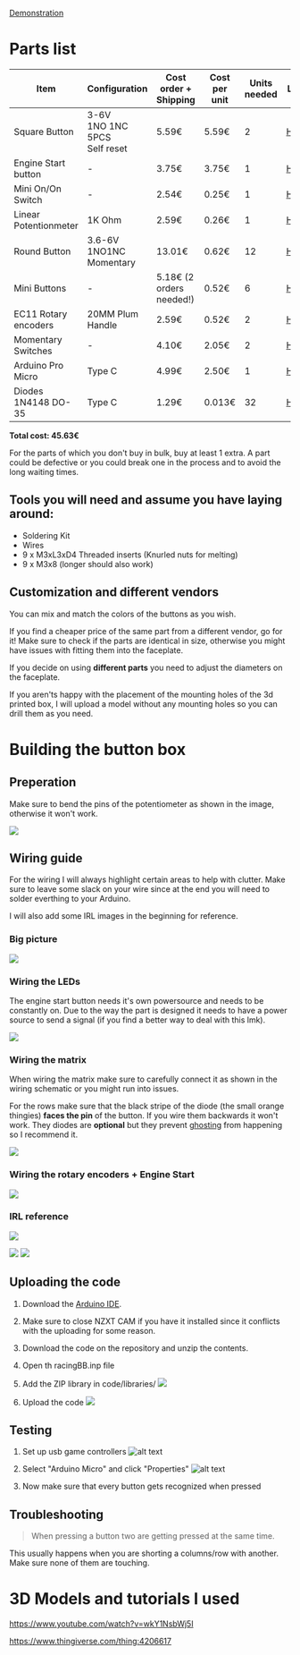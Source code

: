[Demonstration](https://youtube.com/shorts/XMrTAcSl4VY?si=B5vYV4Wz0NkW1fMc)

# Parts list


| Item                  | Configuration                | Cost order + Shipping    | Cost per unit | Units needed | Link                                                                                                                                                                                                                                                                                                                                                                                                                                                                                                                                                                                                                                              |
|-----------------------|------------------------------|--------------------------|---------------|--------------|---------------------------------------------------------------------------------------------------------------------------------------------------------------------------------------------------------------------------------------------------------------------------------------------------------------------------------------------------------------------------------------------------------------------------------------------------------------------------------------------------------------------------------------------------------------------------------------------------------------------------------------------------|
| Square Button         | 3-6V <br> 1NO 1NC 5PCS <br> Self reset | 5.59€                    | 5.59€         | 2            | [Here](https://de.aliexpress.com/item/1005005791728074.html?channel=twinner)                                                                                                                                                                                                                                                                                                                                                                                                                                                                                                                                                                      |
| Engine Start button   | -                            | 3.75€                    | 3.75€         | 1            | [Here](https://de.aliexpress.com/item/1005007038224850.html?spm=a2g0o.detail.pcDetailTopMoreOtherSeller.1.1f583x8E3x8EFs&gps-id=pcDetailTopMoreOtherSeller&scm=1007.40050.354490.0&scm_id=1007.40050.354490.0&scm-url=1007.40050.354490.0&pvid=5076895b-e31f-49f9-b2b2-804f4f98032d&_t=gps-id:pcDetailTopMoreOtherSeller,scm-url:1007.40050.354490.0,pvid:5076895b-e31f-49f9-b2b2-804f4f98032d,tpp_buckets:668%232846%238115%232000&pdp_npi=4%40dis%21EUR%217.49%213.75%21%21%2157.10%2128.55%21%40211b617b17275174681276900e10f4%2112000039180054877%21rec%21DE%216003558799%21X&utparam-url=scene%3ApcDetailTopMoreOtherSeller%7Cquery_from%3A) |
| Mini On/On Switch     | -                            | 2.54€                    | 0.25€         | 1            | [Here](https://de.aliexpress.com/item/32809087410.html?spm=a2g0o.order_list.order_list_main.114.6b865c5fyQg7GB&gatewayAdapt=glo2deu)                                                                                                                                                                                                                                                                                                                                                                                                                                                                                                              |
| Linear Potentionmeter | 1K Ohm                       | 2.59€                    | 0.26€         | 1            | [Here](https://de.aliexpress.com/item/1005006659172507.html?spm=a2g0o.order_list.order_list_main.119.6b865c5fyQg7GB&gatewayAdapt=glo2deu)                                                                                                                                                                                                                                                                                                                                                                                                                                                                                                         |
| Round Button          | 3.6-6V <br> 1NO1NC <br> Momentary      | 13.01€                   | 0.62€         | 12           | [Here](https://de.aliexpress.com/item/33058529397.html?spm=a2g0o.order_list.order_list_main.124.6b865c5fyQg7GB&gatewayAdapt=glo2deu)                                                                                                                                                                                                                                                                                                                                                                                                                                                                                                              |
| Mini Buttons          | -                            | 5.18€ (2 orders needed!) | 0.52€         | 6            | [Here](https://de.aliexpress.com/item/4000143836281.html?spm=a2g0o.order_list.order_list_main.144.64695c5f431N8n&gatewayAdapt=glo2deu)                                                                                                                                                                                                                                                                                                                                                                                                                                                                                                            |
| EC11 Rotary encoders  | 20MM Plum Handle             | 2.59€                    | 0.52€         | 2            | [Here](https://de.aliexpress.com/item/1005005983134515.html?spm=a2g0o.order_list.order_list_main.143.64695c5f431N8n&gatewayAdapt=glo2deu)                                                                                                                                                                                                                                                                                                                                                                                                                                                                                                         |
| Momentary Switches    | -                            | 4.10€                    | 2.05€         | 2            | [Here](https://de.aliexpress.com/item/32815002670.html?spm=a2g0o.order_list.order_list_main.161.64695c5f431N8n&gatewayAdapt=glo2deu)                                                                                                                                                                                                                                                                                                                                                                                                                                                                                                              |
| Arduino Pro Micro     | Type C                       | 4.99€                    | 2.50€         | 1            | [Here](https://de.aliexpress.com/item/1005006645661865.html?spm=a2g0o.productlist.main.1.45e20FyC0FyC5F&algo_pvid=b56999f0-5b5e-4f29-92ca-05ff74eef665&algo_exp_id=b56999f0-5b5e-4f29-92ca-05ff74eef665-0&pdp_npi=4%40dis%21EUR%2115.12%214.99%21%21%21115.33%2138.06%21%40211b653717275184044866667e386b%2112000037912548501%21sea%21DE%216003558799%21X&curPageLogUid=MPJiCdhrVOnH&utparam-url=scene%3Asearch%7Cquery_from%3A)              
| Diodes 1N4148 DO-35      | Type C                       | 1.29€                    | 0.013€         | 32            | [Here](https://de.aliexpress.com/item/4000142272546.html?spm=a2g0o.order_list.order_list_main.182.64695c5f431N8n&gatewayAdapt=glo2deu)         


**Total cost: 45.63€**

For the parts of which you don't buy in bulk, buy at least 1 extra. A part could be defective or you could break one in the process and to avoid the long waiting times.

## Tools you will need and assume you have laying around:
- Soldering Kit
- Wires
- 9 x M3xL3xD4 Threaded inserts (Knurled nuts for melting)
- 9 x M3x8 (longer should also work)


## Customization and different vendors

You can mix and match the colors of the buttons as you wish. 

If you find a cheaper price of the same part from a different vendor, go for it! Make sure to check if the parts are identical in size, otherwise you might have issues with fitting them into the faceplate.

If you decide on using **different parts** you need to adjust the diameters on the faceplate.

If you aren'ts happy with the placement of the mounting holes of the 3d printed box, I will upload a model without any mounting holes so you can drill them as you need.

# Building the button box
## Preperation

Make sure to bend the pins of the potentiometer as shown in the image, otherwise it won't work.

![](images/wiring_potentiometer.jpg)

## Wiring guide

For the wiring I will always highlight certain areas to help with clutter. Make sure to leave some slack on your wire since at the end you will need to solder everthing to your Arduino.

I will also add some IRL images in the beginning for reference.

### Big picture

![](images/wiring_big_picture.svg)


### Wiring the LEDs

The engine start button needs it's own powersource and needs to be constantly on. Due to the way the part is designed it needs to have a power source to send a signal (if you find a better way to deal with this lmk).

![](images/wiring_leds.svg)

### Wiring the matrix

When wiring the matrix make sure to carefully connect it as shown in the wiring schematic or you might  run into issues.

For the rows make sure that the black stripe of the diode (the small orange thingies) **faces the pin** of the button. If you wire them backwards it won't work. They diodes are **optional** but they prevent [ghosting](https://www.microsoft.com/applied-sciences/projects/anti-ghosting#:~:text=Ghosting%20is%20the%20problem%20that,to%20have%20been%20%E2%80%9Cghosted%E2%80%9D.) from happening so I recommend it.

![](images/wiring_matrix.svg)

### Wiring the rotary encoders + Engine Start

![](images/wiring_extras.svg)

### IRL reference

![](images/wiring_big_picture_irl.jpg)

![](images/wiring_rotary_encoders.jpg)
![](images/wiring_momentary_switches.jpg)

## Uploading the code

1. Download the [Arduino IDE](https://www.arduino.cc/en/software).

2. Make sure to close NZXT CAM if you have it installed since it conflicts with the uploading for some reason.

3. Download the code on the repository and unzip the contents.

4. Open th racingBB.inp file

5. Add the ZIP library in code/libraries/
![](images/image.png)

6. Upload the code ![](images/image-1.png)


## Testing

1. Set up usb game controllers
![alt text](images/image-2.png)

2. Select "Arduino Micro" and click "Properties" ![alt text](images/image-3.png)

3. Now make sure that every button gets recognized when pressed


## Troubleshooting

> When pressing a button two are getting pressed at the same time.

This usually happens when you are shorting a columns/row with another. Make sure none of them are touching.



# 3D Models and tutorials I used

https://www.youtube.com/watch?v=wkY1NsbWj5I

https://www.thingiverse.com/thing:4206617